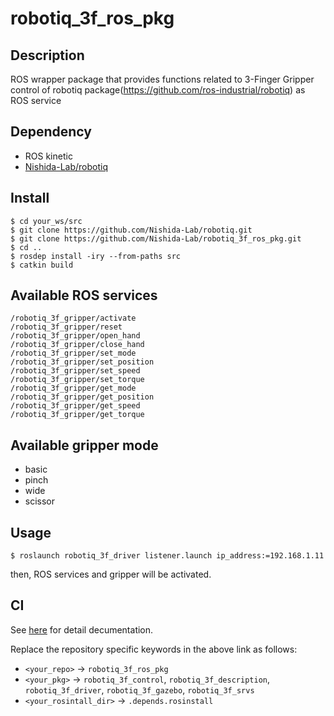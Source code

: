 # robotiq_3f_ros_pkg

## Description
ROS wrapper package that provides functions related to 3-Finger Gripper control of robotiq package(https://github.com/ros-industrial/robotiq) as ROS service

## Dependency
- ROS kinetic
- [Nishida-Lab/robotiq](https://github.com/Nishida-Lab/robotiq)

## Install
```
$ cd your_ws/src
$ git clone https://github.com/Nishida-Lab/robotiq.git
$ git clone https://github.com/Nishida-Lab/robotiq_3f_ros_pkg.git
$ cd ..
$ rosdep install -iry --from-paths src
$ catkin build
```

## Available ROS services
```
/robotiq_3f_gripper/activate
/robotiq_3f_gripper/reset
/robotiq_3f_gripper/open_hand
/robotiq_3f_gripper/close_hand
/robotiq_3f_gripper/set_mode
/robotiq_3f_gripper/set_position
/robotiq_3f_gripper/set_speed
/robotiq_3f_gripper/set_torque
/robotiq_3f_gripper/get_mode
/robotiq_3f_gripper/get_position
/robotiq_3f_gripper/get_speed
/robotiq_3f_gripper/get_torque
```

## Available gripper mode
- basic
- pinch
- wide
- scissor

## Usage
```
$ roslaunch robotiq_3f_driver listener.launch ip_address:=192.168.1.11
```
then, ROS services and gripper will be activated.

## CI
See [here](https://github.com/Nishida-Lab/denso_docs/tree/master/ci) for detail decumentation.

Replace the repository specific keywords in the above link as follows:
- `<your_repo>` -> `robotiq_3f_ros_pkg`
- `<your_pkg>` -> `robotiq_3f_control`, `robotiq_3f_description`, `robotiq_3f_driver`, `robotiq_3f_gazebo`, `robotiq_3f_srvs`
- `<your_rosintall_dir>` -> `.depends.rosinstall`
